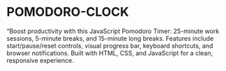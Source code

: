 # POMODORO-CLOCK
“Boost productivity with this JavaScript Pomodoro Timer: 25-minute work sessions, 5-minute breaks, and 15-minute long breaks. Features include start/pause/reset controls, visual progress bar, keyboard shortcuts, and browser notifications. Built with HTML, CSS, and JavaScript for a clean, responsive experience.
